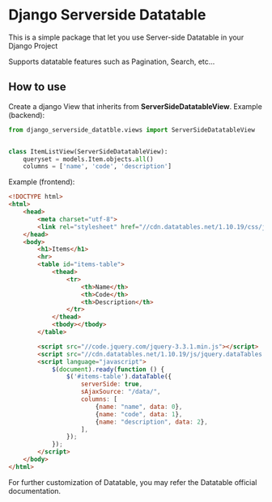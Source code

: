 # Django Serverside Datatable

This is a simple package that let you use Server-side Datatable in your Django Project

Supports datatable features such as Pagination, Search, etc...

## How to use

Create a django View that inherits from  **ServerSideDatatableView**.
Example (backend):

```python
from django_serverside_datatble.views import ServerSideDatatableView


class ItemListView(ServerSideDatatableView):
	queryset = models.Item.objects.all()
	columns = ['name', 'code', 'description']
```

Example (frontend):

```html
<!DOCTYPE html>
<html>
	<head>
		<meta charset="utf-8">
		<link rel="stylesheet" href="//cdn.datatables.net/1.10.19/css/jquery.dataTables.min.css">
	</head>
	<body>
		<h1>Items</h1>
		<hr>
		<table id="items-table">
			<thead>
				<tr>
					<th>Name</th>
					<th>Code</th>
					<th>Description</th>
				</tr>
			</thead>
			<tbody></tbody>
		</table>

		<script src="//code.jquery.com/jquery-3.3.1.min.js"></script>
		<script src="//cdn.datatables.net/1.10.19/js/jquery.dataTables.min.js"></script>
		<script language="javascript">
			$(document).ready(function () {
				$('#items-table').dataTable({
					serverSide: true,
					sAjaxSource: "/data/",
                    columns: [
                        {name: "name", data: 0},
                        {name: "code", data: 1},
                        {name: "description", data: 2},
                    ],
				});
			});
		</script>
	</body>
</html>
```

For further customization of Datatable, you may refer the Datatable official documentation.
